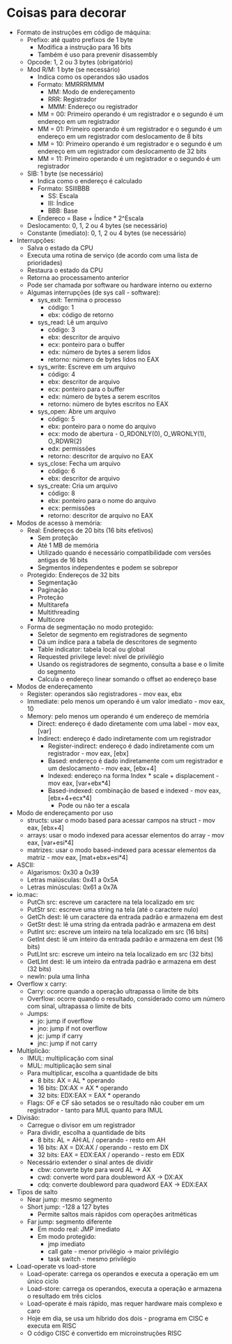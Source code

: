 # Coisas para decorar
- Formato de instruções em código de máquina:
    + Prefixo: até quatro prefixos de 1 byte
        * Modifica a instrução para 16 bits
        * Também é uso para prevenir disassembly
    + Opcode: 1, 2 ou 3 bytes (obrigatório)
    + Mod R/M: 1 byte (se necessário)
        * Indica como os operandos são usados
        * Formato: MMRRRMMM
            - MM: Modo de endereçamento
            - RRR: Registrador
            - MMM: Endereço ou registrador
        * MM = 00: Primeiro operando é um registrador e o segundo é um endereço em um registrador
        * MM = 01: Primeiro operando é um registrador e o segundo é um endereço em um registrador com deslocamento de 8 bits
        * MM = 10: Primeiro operando é um registrador e o segundo é um endereço em um registrador com deslocamento de 32 bits
        * MM = 11: Primeiro operando é um registrador e o segundo é um registrador
    + SIB: 1 byte (se necessário)
        * Indica como o endereço é calculado
        * Formato: SSIIIBBB
            - SS: Escala
            - III: Índice
            - BBB: Base
        * Endereco = Base + Índice * 2^Escala
    + Deslocamento: 0, 1, 2 ou 4 bytes (se necessário)
    + Constante (imediato): 0, 1, 2 ou 4 bytes (se necessário)
- Interrupções:
    + Salva o estado da CPU
    + Executa uma rotina de serviço (de acordo com uma lista de prioridades)
    + Restaura o estado da CPU
    + Retorna ao processamento anterior
    + Pode ser chamada por software ou hardware interno ou externo
    + Algumas interrupções (de sys call - software):
        * sys_exit: Termina o processo
            + código: 1
            + ebx: código de retorno
        * sys_read: Lê um arquivo
            + código: 3
            + ebx: descritor de arquivo
            + ecx: ponteiro para o buffer
            + edx: número de bytes a serem lidos
            + retorno: número de bytes lidos no EAX
        * sys_write: Escreve em um arquivo
            + código: 4
            + ebx: descritor de arquivo
            + ecx: ponteiro para o buffer
            + edx: número de bytes a serem escritos
            + retorno: número de bytes escritos no EAX
        * sys_open: Abre um arquivo
            + código: 5
            + ebx: ponteiro para o nome do arquivo
            + ecx: modo de abertura - O_RDONLY(0), O_WRONLY(1), O_RDWR(2)
            + edx: permissões
            + retorno: descritor de arquivo no EAX
        * sys_close: Fecha um arquivo
            + código: 6
            + ebx: descritor de arquivo
        * sys_create: Cria um arquivo
            + código: 8
            + ebx: ponteiro para o nome do arquivo
            + ecx: permissões
            + retorno: descritor de arquivo no EAX
- Modos de acesso à memória:
    + Real: Endereços de 20 bits (16 bits efetivos)
        * Sem proteção
        * Até 1 MB de memória
        * Utilizado quando é necessário compatibilidade com versões antigas de 16 bits
        * Segmentos independentes e podem se sobrepor
    + Protegido: Endereços de 32 bits
        * Segmentação
        * Paginação
        * Proteção
        * Multitarefa
        * Multithreading
        * Multicore
    + Forma de segmentação no modo protegido:
        * Seletor de segmento em registradores de segmento
        * Dá um índice para a tabela de descritores de segmento
        * Table indicator: tabela local ou global
        * Requested privilege level: nível de privilégio
        * Usando os registradores de segmento, consulta a base e o limite do segmento
        * Calcula o endereço linear somando o offset ao endereço base
- Modos de endereçamento
    * Register: operandos são registradores - mov eax, ebx
    * Immediate: pelo menos um operando é um valor imediato - mov eax, 10
    * Memory: pelo menos um operando é um endereço de memória
        * Direct: endereço é dado diretamente com uma label - mov eax, [var]
        * Indirect: endereço é dado indiretamente com um registrador 
            * Register-indirect: endereço é dado indiretamente com um registrador - mov eax, [ebx]
            * Based: endereço é dado indiretamente com um registrador e um deslocamento - mov eax, [ebx+4]
            * Indexed: endereço na forma Index * scale + displacement - mov eax, [var+ebx*4]
            * Based-indexed: combinação de based e indexed - mov eax, [ebx+4+ecx*4]
                * Pode ou não ter a escala
- Modo de endereçamento por uso
    * structs: usar o modo based para acessar campos na struct - mov eax, [ebx+4]
    * arrays: usar o modo indexed para acessar elementos do array - mov eax, [var+esi*4]
    * matrizes: usar o modo based-indexed para acessar elementos da matriz - mov eax, [mat+ebx+esi*4]
- ASCII:
    * Algarismos: 0x30 a 0x39
    * Letras maiúsculas: 0x41 a 0x5A
    * Letras minúsculas: 0x61 a 0x7A
- io.mac:
    * PutCh src: escreve um caractere na tela localizado em src
    * PutStr src: escreve uma string na tela (até o caractere nulo)
    * GetCh dest: lê um caractere da entrada padrão e armazena em dest
    * GetStr dest: lê uma string da entrada padrão e armazena em dest
    * PutInt src: escreve um inteiro na tela localizado em src (16 bits)
    * GetInt dest: lê um inteiro da entrada padrão e armazena em dest (16 bits)
    * PutLInt src: escreve um inteiro na tela localizado em src (32 bits)
    * GetLInt dest: lê um inteiro da entrada padrão e armazena em dest (32 bits)
    * newln: pula uma linha
- Overflow x carry:
    * Carry: ocorre quando a operação ultrapassa o limite de bits
    * Overflow: ocorre quando o resultado, considerado como um número com sinal, ultrapassa o limite de bits
    * Jumps:
        * jo: jump if overflow
        * jno: jump if not overflow
        * jc: jump if carry
        * jnc: jump if not carry
- Multiplicão:
    * IMUL: multiplicação com sinal
    * MUL: multiplicação sem sinal
    * Para multiplicar, escolha a quantidade de bits
      + 8 bits: AX = AL * operando
      + 16 bits: DX:AX = AX * operando
      + 32 bits: EDX:EAX = EAX * operando
    * Flags: OF e CF são setados se o resultado não couber em um registrador - tanto para MUL quanto para IMUL
- Divisão:
    * Carregue o divisor em um registrador
    * Para dividir, escolha a quantidade de bits
      + 8 bits: AL = AH:AL / operando - resto em AH
      + 16 bits: AX = DX:AX / operando - resto em DX
      + 32 bits: EAX = EDX:EAX / operando - resto em EDX
    * Necessário extender o sinal antes de dividir
      + cbw: converte byte para word AL -> AX
      + cwd: converte word para doubleword AX -> DX:AX
      + cdq: converte doubleword para quadword EAX -> EDX:EAX
- Tipos de salto
    * Near jump: mesmo segmento
    * Short jump: -128 a 127 bytes
        + Permite saltos mais rápidos com operações aritméticas
    * Far jump: segmento diferente
        + Em modo real: JMP imediato
        + Em modo protegido: 
            * jmp imediato
            * call gate - menor privilégio -> maior privilégio
            * task switch - mesmo privilégio
- Load-operate vs load-store
    * Load-operate: carrega os operandos e executa a operação em um único ciclo
    * Load-store: carrega os operandos, executa a operação e armazena o resultado em três ciclos
    * Load-operate é mais rápido, mas requer hardware mais complexo e caro
    * Hoje em dia, se usa um híbrido dos dois - programa em CISC e executa em RISC
    * O código CISC é convertido em microinstruções RISC



        
